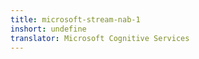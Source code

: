```yaml
---
title: microsoft-stream-nab-1
inshort: undefine
translator: Microsoft Cognitive Services
---
```




